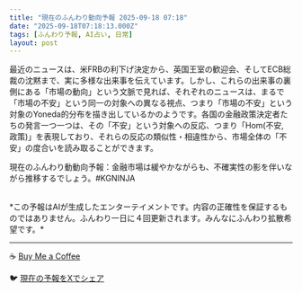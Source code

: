 ```yaml
---
title: "現在のふんわり動向予報 2025-09-18 07:18"
date: "2025-09-18T07:18:13.000Z"
tags: [ふんわり予報, AI占い, 日常]
layout: post
---
```


最近のニュースは、米FRBの利下げ決定から、英国王室の歓迎会、そしてECB総裁の沈黙まで、実に多様な出来事を伝えています。しかし、これらの出来事の裏側にある「市場の動向」という文脈で見れば、それぞれのニュースは、まるで「市場の不安」という同一の対象への異なる視点、つまり「市場の不安」という対象のYoneda的分布を描き出しているかのようです。各国の金融政策決定者たちの発言一つ一つは、その「不安」という対象への反応、つまり「Hom(不安, 政策)」を表現しており、それらの反応の類似性・相違性から、市場全体の「不安」の度合いを読み取ることができます。

現在のふんわり動動向予報：金融市場は緩やかながらも、不確実性の影を伴いながら推移するでしょう。#KGNINJA

<br>
*この予報はAIが生成したエンターテイメントです。内容の正確性を保証するものではありません。ふんわり一日に４回更新されます。みんなにふんわり拡散希望です。*

---
☕️ [Buy Me a Coffee](https://www.buymeacoffee.com/kgninja)

🐦 [現在の予報をXでシェア](https://twitter.com/intent/tweet?text=%E7%8F%BE%E5%9C%A8%E3%81%AE%E3%81%B5%E3%82%93%E3%82%8F%E3%82%8A%E4%BA%88%E5%A0%B1%3A%20%E3%80%8C%E6%9C%80%E8%BF%91%E3%81%AE%E3%83%8B%E3%83%A5%E3%83%BC%E3%82%B9%E3%81%AF%E3%80%81%E7%B1%B3FRB%E3%81%AE%E5%88%A9%E4%B8%8B%E3%81%92%E6%B1%BA%E5%AE%9A%E3%81%8B%E3%82%89%E3%80%81%E8%8B%B1%E5%9B%BD%E7%8E%8B%E5%AE%A4%E3%81%AE%E6%AD%93%E8%BF%8E%E4%BC%9A%E3%80%81%E3%81%9D%E3%81%97%E3%81%A6ECB%E7%B7%8F%E8%A3%81%E3%81%AE%E6%B2%88%E9%BB%99%E3%81%BE%E3%81%A7%E3%80%81%E5%AE%9F%E3%81%AB%E5%A4%9A%E6%A7%98%E3%81%AA%E5%87%BA%E6%9D%A5%E4%BA%8B%E3%82%92%E4%BC%9D%E3%81%88%E3%81%A6%E3%81%84%E3%81%BE%E3%81%99%E3%80%82%E3%80%8D%23KGNINJA%20%E7%B6%9A%E3%81%8D%E3%81%AF%E3%83%96%E3%83%AD%E3%82%B0%E3%81%A7%EF%BC%81%F0%9F%91%87&url=https%3A%2F%2Fkg-ninja.github.io%2FFunwariyoso%2F)

